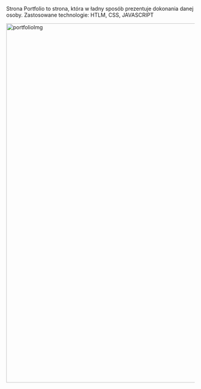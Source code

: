 Strona Portfolio to strona, która w ładny sposób prezentuje dokonania danej osoby.
Zastosowane technologie: HTLM, CSS, JAVASCRIPT

<img width="962" alt="portfolioImg" src="https://user-images.githubusercontent.com/75683529/144602094-9b869b72-863b-45cb-a816-e0cd3b52d407.png">
